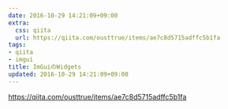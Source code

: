 ```yaml
---
date: 2016-10-29 14:21:09+09:00
extra:
  css: qiita
  url: https://qiita.com/ousttrue/items/ae7c8d5715adffc5b1fa
tags:
- qiita
- imgui
title: ImGuiのWidgets
updated: 2016-10-29 14:21:09+09:00
---
```


<https://qiita.com/ousttrue/items/ae7c8d5715adffc5b1fa>
